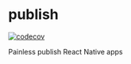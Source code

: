 # publish

[![codecov](https://codecov.io/gh/lamantin-group/publish/branch/master/graph/badge.svg)](https://codecov.io/gh/lamantin-group/publish)

Painless publish React Native apps
